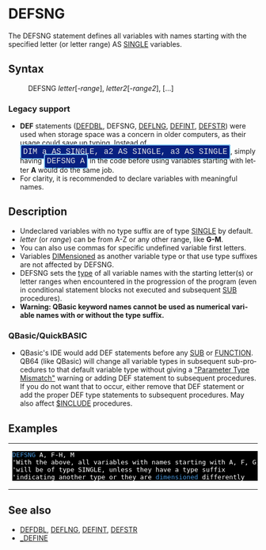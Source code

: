 <style>pre.codeide, pre.outputfixed, .outputcrt0 { background-color: #000 !important; color: #FFF !important; }</style><!DOCTYPE html>
<html class="client-nojs" dir="ltr" lang="en">
<head>
<title>DEFSNG - QB64 Phoenix Edition Wiki</title>
</head>
<body class="mediawiki ltr sitedir-ltr mw-hide-empty-elt ns-0 ns-subject page-DEFSNG rootpage-DEFSNG skin-vector action-view skin-vector-legacy vector-feature-language-in-header-enabled vector-feature-language-in-main-page-header-disabled vector-feature-language-alert-in-sidebar-disabled vector-feature-sticky-header-disabled vector-feature-sticky-header-edit-disabled vector-feature-table-of-contents-disabled vector-feature-visual-enhancement-next-disabled">
<div class="mw-body" id="content" role="main">
<a id="top"></a>
<h1 class="firstHeading mw-first-heading" id="firstHeading"><span class="mw-page-title-main">DEFSNG</span></h1>
<div class="vector-body" id="bodyContent">
<div class="mw-body-content mw-content-ltr" dir="ltr" id="mw-content-text" lang="en"><div class="mw-parser-output"><p>The <a class="mw-selflink selflink">DEFSNG</a> statement defines all variables with names starting with the specified letter (or letter range) AS <a href="SINGLE" title="SINGLE">SINGLE</a> variables.
</p>
<h2><span class="mw-headline" id="Syntax">Syntax</span></h2>
<dl><dd><a class="mw-selflink selflink">DEFSNG</a> <i>letter</i>[-<i>range</i>], <i>letter2</i>[-<i>range2</i>], [...]</dd></dl>
<h3><span class="mw-headline" id="Legacy_support">Legacy support</span></h3>
<ul><li><b>DEF</b> statements (<a href="DEFDBL" title="DEFDBL">DEFDBL</a>, <a class="mw-selflink selflink">DEFSNG</a>, <a href="DEFLNG" title="DEFLNG">DEFLNG</a>, <a href="DEFINT" title="DEFINT">DEFINT</a>, <a href="DEFSTR" title="DEFSTR">DEFSTR</a>) were used when storage space was a concern in older computers, as their usage could save up typing. Instead of <span style="border: 2px solid #87cefa; border-radius: 4px; padding: 4px; font-family: Courier New, monospace, Courier; font-size: 16px; white-space: nowrap; background: #082080; color: #e2e2e2;">DIM a AS SINGLE, a2 AS SINGLE, a3 AS SINGLE</span>, simply having <span style="border: 2px solid #87cefa; border-radius: 4px; padding: 4px; font-family: Courier New, monospace, Courier; font-size: 16px; white-space: nowrap; background: #082080; color: #e2e2e2;">DEFSNG A</span> in the code before using variables starting with letter <b>A</b> would do the same job.</li>
<li>For clarity, it is recommended to declare variables with meaningful names.</li></ul>
<p>
</p>
<h2><span class="mw-headline" id="Description">Description</span></h2>
<ul><li>Undeclared variables with no type suffix are of type <a href="SINGLE" title="SINGLE">SINGLE</a> by default.</li>
<li><i>letter</i> (or <i>range</i>) can be from A-Z or any other range, like <b>G-M</b>.</li>
<li>You can also use commas for specific undefined variable first letters.</li>
<li>Variables <a href="DIM" title="DIM">DIMensioned</a> as another variable type or that use type suffixes are not affected by <a class="mw-selflink selflink">DEFSNG</a>.</li>
<li><a class="mw-selflink selflink">DEFSNG</a> sets the <a href="Variable_Types" title="Variable Types">type</a> of all variable names with the starting letter(s) or letter ranges when encountered in the progression of the program (even in conditional statement blocks not executed and subsequent <a href="SUB" title="SUB">SUB</a> procedures).</li>
<li><b>Warning: QBasic keyword names cannot be used as numerical variable names with or without the type suffix.</b></li></ul>
<h3><span id="QBasic.2FQuickBASIC"></span><span class="mw-headline" id="QBasic/QuickBASIC">QBasic/QuickBASIC</span></h3>
<ul><li>QBasic's IDE would add DEF statements before any <a href="SUB" title="SUB">SUB</a> or <a href="FUNCTION" title="FUNCTION">FUNCTION</a>. QB64 (like QBasic) will change all variable types in subsequent sub-procedures to that default variable type without giving a <a href="ERROR_Codes" title="ERROR Codes">"Parameter Type Mismatch"</a> warning or adding DEF statement to subsequent procedures. If you do not want that to occur, either remove that DEF statement or add the proper DEF type statements to subsequent procedures. May also affect <a href="$INCLUDE" title="$INCLUDE">$INCLUDE</a> procedures.</li></ul>
<p>
</p>
<h2><span class="mw-headline" id="Examples">Examples</span></h2>
<table cellpadding="15px" width="100%">
<tbody><tr>
<td><pre class="codeide"><a class="mw-selflink selflink"><span style="color:#4593D8;">DEFSNG</span></a> A, F-H, M
'With the above, all variables with names starting with A, F, G, H and M
'will be of type SINGLE, unless they have a type suffix
'indicating another type or they are <a href="DIM" title="DIM"><span style="color:#4593D8;">dimensioned</span></a> differently
</pre>
</td></tr></tbody></table>
<p>
</p>
<h2><span class="mw-headline" id="See_also">See also</span></h2>
<ul><li><a href="DEFDBL" title="DEFDBL">DEFDBL</a>, <a href="DEFLNG" title="DEFLNG">DEFLNG</a>, <a href="DEFINT" title="DEFINT">DEFINT</a>, <a href="DEFSTR" title="DEFSTR">DEFSTR</a></li>
<li><a href="DEFINE" title="DEFINE">_DEFINE</a></li></ul>
<p>
</p>
<!-- 
NewPP limit report
Cached time: 20240714192416
Cache expiry: 86400
Reduced expiry: false
Complications: [show‐toc]
CPU time usage: 0.022 seconds
Real time usage: 0.032 seconds
Preprocessor visited node count: 109/1000000
Post‐expand include size: 1223/2097152 bytes
Template argument size: 61/2097152 bytes
Highest expansion depth: 3/100
Expensive parser function count: 0/100
Unstrip recursion depth: 0/20
Unstrip post‐expand size: 0/5000000 bytes
-->
<!--
Transclusion expansion time report (%,ms,calls,template)
100.00%   21.241      1 -total
 11.74%    2.493      2 Template:Cl
  9.88%    2.099      1 Template:PageSyntax
  9.67%    2.054      6 Template:Parameter
  8.63%    1.834      2 Template:InlineCode
  8.09%    1.719      1 Template:CodeStart
  7.99%    1.697      2 Template:InlineCodeEnd
  7.88%    1.673      1 Template:CodeEnd
  7.77%    1.650      1 Template:PageDescription
  7.43%    1.578      1 Template:PageSeeAlso
-->
<!-- Saved in parser cache with key qb64pnix_mw19894-mwmb_:pcache:idhash:457-0!canonical and timestamp 20240714192416 and revision id 8706.
 -->
</div>
</div>
</div>
</div>
</body>
</html>